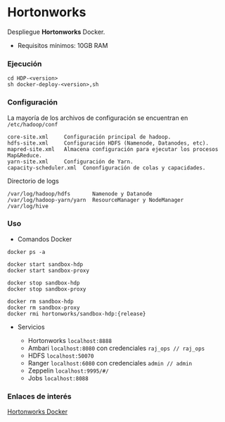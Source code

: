 # Hortonworks

Despliegue **Hortonworks** Docker.

- Requisitos mínimos: 10GB RAM

### Ejecución

~~~
cd HDP-<version>
sh docker-deploy-<version>,sh
~~~

### Configuración

La mayoría de los archivos de configuración se encuentran en `/etc/hadoop/conf`

~~~
core-site.xml     Configuración principal de hadoop.
hdfs-site.xml     Configuración HDFS (Namenode, Datanodes, etc).
mapred-site.xml   Almacena configuración para ejecutar los procesos Map&Reduce.
yarn-site.xml     Configuración de Yarn.
capacity-scheduler.xml  Cononfiguración de colas y capacidades.
~~~

Directorio de logs

~~~
/var/log/hadoop/hdfs       Namenode y Datanode
/var/log/hadoop-yarn/yarn  ResourceManager y NodeManager
/var/log/hive
~~~

### Uso

- Comandos Docker

~~~
docker ps -a

docker start sandbox-hdp
docker start sandbox-proxy

docker stop sandbox-hdp
docker stop sandbox-proxy

docker rm sandbox-hdp
docker rm sandbox-proxy
docker rmi hortonworks/sandbox-hdp:{release}
~~~

- Servicios

    - Hortonworks `localhost:8888`
    - Ambari `localhost:8080` con credenciales `raj_ops // raj_ops`
    - HDFS `localhost:50070`
    - Ranger `localhost:6080` con credenciales `admin // admin`
    - Zeppelin `localhost:9995/#/`
    - Jobs `localhost:8088`

### Enlaces de interés

[Hortonworks Docker](https://www.cloudera.com/tutorials/sandbox-deployment-and-install-guide/3.html)
